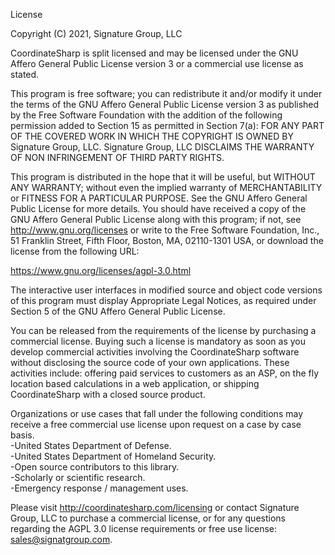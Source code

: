 License

Copyright (C) 2021, Signature Group, LLC

CoordinateSharp is split licensed and may be licensed under the GNU Affero General Public License version 3 or a commercial use license as stated.

This program is free software; you can redistribute it and/or modify it under the terms of the GNU Affero General Public License version 3 as published by the Free Software Foundation with the addition of the following permission added to Section 15 as permitted in Section 7(a): FOR ANY PART OF THE COVERED WORK IN WHICH THE COPYRIGHT IS OWNED BY Signature Group, LLC. Signature Group, LLC DISCLAIMS THE WARRANTY OF NON INFRINGEMENT OF THIRD PARTY RIGHTS.

This program is distributed in the hope that it will be useful, but WITHOUT ANY WARRANTY; without even the implied warranty of MERCHANTABILITY or FITNESS FOR A PARTICULAR PURPOSE. See the GNU Affero General Public License for more details. You should have received a copy of the GNU Affero General Public License along with this program; if not, see http://www.gnu.org/licenses or write to the Free Software Foundation, Inc., 51 Franklin Street, Fifth Floor, Boston, MA, 02110-1301 USA, or download the license from the following URL:

https://www.gnu.org/licenses/agpl-3.0.html

The interactive user interfaces in modified source and object code versions of this program must display Appropriate Legal Notices, as required under Section 5 of the GNU Affero General Public License.

You can be released from the requirements of the license by purchasing a commercial license. Buying such a license is mandatory as soon as you develop commercial activities involving the CoordinateSharp software without disclosing the source code of your own applications. These activities include: offering paid services to customers as an ASP, on the fly location based calculations in a web application, or shipping CoordinateSharp with a closed source product.

Organizations or use cases that fall under the following conditions may receive a free commercial use license upon request on a case by case basis. 
<br />-United States Department of Defense.
<br />-United States Department of Homeland Security.
<br />-Open source contributors to this library.
<br />-Scholarly or scientific research.
<br />-Emergency response / management uses.

Please visit http://coordinatesharp.com/licensing or contact Signature Group, LLC to purchase a commercial license, or for any questions regarding the AGPL 3.0 license requirements or free use license: sales@signatgroup.com.
